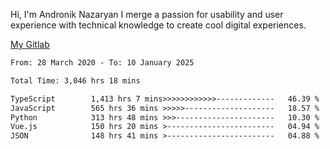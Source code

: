 Hi, I'm Andronik Nazaryan
I merge a passion for usability and user experience with technical knowledge to create cool digital experiences.

[My Gitlab](https://gitlab.com/anridev24)

<!--START_SECTION:waka-->

```txt
From: 28 March 2020 - To: 10 January 2025

Total Time: 3,046 hrs 18 mins

TypeScript        1,413 hrs 7 mins>>>>>>>>>>>>-------------   46.39 %
JavaScript        565 hrs 36 mins >>>>>--------------------   18.57 %
Python            313 hrs 48 mins >>>----------------------   10.30 %
Vue.js            150 hrs 20 mins >------------------------   04.94 %
JSON              148 hrs 41 mins >------------------------   04.88 %
```

<!--END_SECTION:waka-->
